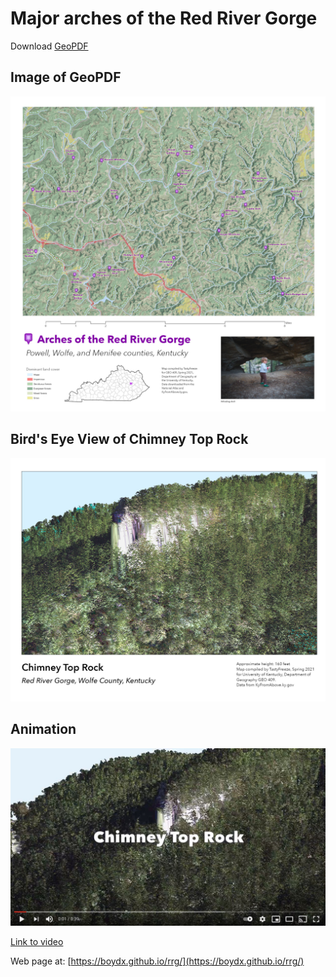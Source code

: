 # Major arches of the Red River Gorge

Download [GeoPDF](rrg.pdf)

## Image of GeoPDF

![Image of GeoPDF](images/rrg.jpg)

## Bird's Eye View of Chimney Top Rock

![3D map of Chimney Top Rock](images/ChimneyTop3D.jpg)

## Animation

![3D map of Chimney Top Rock](images/ChimneyTopVideo.jpg)

[Link to video](https://youtu.be/PX9OaK-omJ0)

Web page at: [https://boydx.github.io/rrg/](https://boydx.github.io/rrg/)